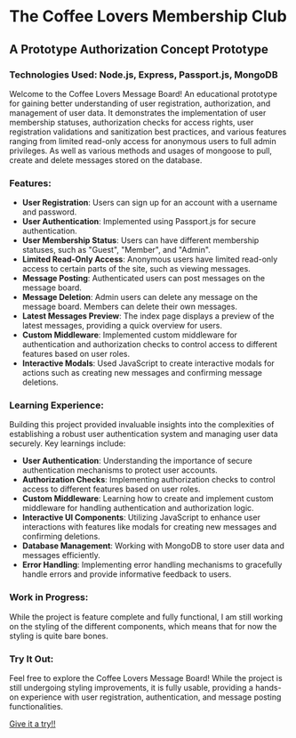 # The Coffee Lovers Membership Club

## A Prototype Authorization Concept Prototype

### Technologies Used: Node.js, Express, Passport.js, MongoDB

Welcome to the Coffee Lovers Message Board! An educational prototype for gaining better understanding of user registration, authorization, and management of user data. It demonstrates the implementation of user membership statuses, authorization checks for access rights, user registration validations and sanitization best practices, and various features ranging from limited read-only access for anonymous users to full admin privileges. As well as various methods and usages of mongoose to pull, create and delete messages stored on the database.

### Features:

-   **User Registration**: Users can sign up for an account with a username and password.
-   **User Authentication**: Implemented using Passport.js for secure authentication.
-   **User Membership Status**: Users can have different membership statuses, such as "Guest", "Member", and "Admin".
-   **Limited Read-Only Access**: Anonymous users have limited read-only access to certain parts of the site, such as viewing messages.
-   **Message Posting**: Authenticated users can post messages on the message board.
-   **Message Deletion**: Admin users can delete any message on the message board. Members can delete their own messages.
-   **Latest Messages Preview**: The index page displays a preview of the latest messages, providing a quick overview for users.
-   **Custom Middleware**: Implemented custom middleware for authentication and authorization checks to control access to different features based on user roles.
-   **Interactive Modals**: Used JavaScript to create interactive modals for actions such as creating new messages and confirming message deletions.

### Learning Experience:

Building this project provided invaluable insights into the complexities of establishing a robust user authentication system and managing user data securely. Key learnings include:

-   **User Authentication**: Understanding the importance of secure authentication mechanisms to protect user accounts.
-   **Authorization Checks**: Implementing authorization checks to control access to different features based on user roles.
-   **Custom Middleware**: Learning how to create and implement custom middleware for handling authentication and authorization logic.
-   **Interactive UI Components**: Utilizing JavaScript to enhance user interactions with features like modals for creating new messages and confirming deletions.
-   **Database Management**: Working with MongoDB to store user data and messages efficiently.
-   **Error Handling**: Implementing error handling mechanisms to gracefully handle errors and provide informative feedback to users.

### Work in Progress:

While the project is feature complete and fully functional, I am still working on the styling of the different components, which means that for now the styling is quite bare bones.

### Try It Out:

Feel free to explore the Coffee Lovers Message Board! While the project is still undergoing styling improvements, it is fully usable, providing a hands-on experience with user registration, authentication, and message posting functionalities.

[Give it a try!!](https://coffee-lovers-club.fly.dev/)
